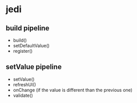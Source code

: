 # jedi

## build pipeline

- build()
- setDefaultValue()
- register()

## setValue pipeline

- setValue()
- refreshUI()
- onChange (if the value is different than the previous one)
- validate()

